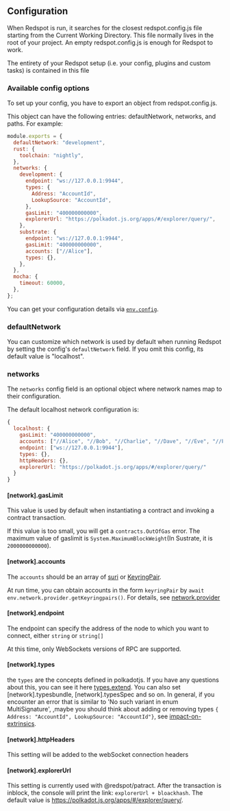 ## Configuration

When Redspot is run, it searches for the closest redspot.config.js file starting from the Current Working Directory. This file normally lives in the root of your project. An empty redspot.config.js is enough for Redspot to work.

The entirety of your Redspot setup (i.e. your config, plugins and custom tasks) is contained in this file

### Available config options

To set up your config, you have to export an object from redspot.config.js.

This object can have the following entries: defaultNetwork, networks, and paths. For example:

```javascript
module.exports = {
  defaultNetwork: "development",
  rust: {
    toolchain: "nightly",
  },
  networks: {
    development: {
      endpoint: "ws://127.0.0.1:9944",
      types: {
        Address: "AccountId",
        LookupSource: "AccountId",
      },
      gasLimit: "400000000000",
      explorerUrl: "https://polkadot.js.org/apps/#/explorer/query/",
    },
    substrate: {
      endpoint: "ws://127.0.0.1:9944",
      gasLimit: "400000000000",
      accounts: ["//Alice"],
      types: {},
    },
  },
  mocha: {
    timeout: 60000,
  },
};
```

You can get your configuration details via [`env.config`](#config).

### defaultNetwork

You can customize which network is used by default when running Redspot by setting the config's `defaultNetwork` field. If you omit this config, its default value is "localhost".

### networks

The `networks` config field is an optional object where network names map to their configuration.

The default localhost network configuration is:

```javascript
{
  localhost: {
    gasLimit: "400000000000",
    accounts: ["//Alice", "//Bob", "//Charlie", "//Dave", "//Eve", "//Ferdie"],
    endpoint: ["ws://127.0.0.1:9944"],
    types: {},
    httpHeaders: {},
    explorerUrl: "https://polkadot.js.org/apps/#/explorer/query/"
  }
}
```

#### [network].gasLimit

This value is used by default when instantiating a contract and invoking a contract transaction.

If this value is too small, you will get a `contracts.OutOfGas` error. The maximum value of gaslimit is `System.MaximumBlockWeight`(In Sustrate, it is `2000000000000`).

#### [network].accounts

The `accounts` should be an array of [suri](https://polkadot.js.org/docs/keyring/start/suri/) or [KeyringPair](https://polkadot.js.org/docs/keyring/start/create#adding-a-pair).

At run time, you can obtain accounts in the form `keyringPair` by `await env.network.provider.getKeyringpairs()`. For details, see [network.provider](#network.provider)

#### [network].endpoint

The endpoint can specify the address of the node to which you want to connect, either `string` or `string[]`

At this time, only WebSockets versions of RPC are supported.

#### [network].types

the `types` are the concepts defined in polkadotjs. If you have any questions about this, you can see it here [types.extend](https://polkadot.js.org/docs/api/start/types.extend). You can also set [network].typesbundle, [network].typesSpec and so on. In general, if you encounter an error that is similar to 'No such variant in enum MultiSignature', ,maybe you should think about adding or removing types `{ Address: "AccountId", LookupSource: "AccountId"}`, see [impact-on-extrinsics](https://polkadot.js.org/docs/api/start/types.extend#impact-on-extrinsics).

#### [network].httpHeaders

This setting will be added to the webSocket connection headers

#### [network].explorerUrl

This setting is currently used with @redspot/patract. After the transaction is inblock, the console will print the link: `explorerUrl + bloackhash`. The default value is https://polkadot.js.org/apps/#/explorer/query/.
